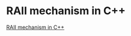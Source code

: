 # RAII mechanism in C++
[RAII mechanism in C++](https://aiwithcloud.com/2022/09/16/raii_mechanism_in_c/)